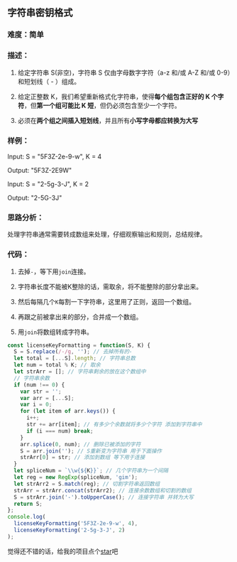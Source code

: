 ## 字符串密钥格式

### 难度：简单

### 描述：

1. 给定字符串 S(非空)，字符串 S 仅由字母数字字符（a-z 和/或 A-Z 和/或 0-9）和短划线（ - ）组成。

2. 给定正整数 K，我们希望重新格式化字符串，使得**每个组包含正好的 K 个字符**，但**第一个组可能比 K 短**，但仍必须包含至少一个字符。

3. 必须在**两个组之间插入短划线**，并且所有**小写字母都应转换为大写**

### 样例：

Input: S = "5F3Z-2e-9-w", K = 4

Output: "5F3Z-2E9W"

Input: S = "2-5g-3-J", K = 2

Output: "2-5G-3J"

### 思路分析：

处理字符串通常需要转成数组来处理，仔细观察输出和规则，总结规律。


### 代码：


1. 去掉`-`，等下用`join`连接。

2. 字符串长度不能被K整除的话，需取余，将不能整除的部分拿出来。

3. 然后每隔几个`K`每割一下字符串，这里用了正则，返回一个数组。

4. 再跟之前被拿出来的部分，合并成一个数组。

5. 用`join`将数组转成字符串。

```js
const licenseKeyFormatting = function(S, K) {
  S = S.replace(/-/g, ''); // 去掉所有的-
  let total = [...S].length; // 字符串总数
  let num = total % K; // 取余
  let strArr = []; // 字符串剩余的放在这个数组中
  // 字符串余数
  if (num !== 0) {
    var str = '';
    var arr = [...S];
    var i = 0;
    for (let item of arr.keys()) {
      i++;
      str += arr[item]; // 有多少个余数就将多少个字符 添加到字符串中
      if (i === num) break;
    }
    arr.splice(0, num); // 删除已被添加的字符
    S = arr.join(''); // S重新变为字符串 用于下面操作
    strArr[0] = str; // 添加到数组 等下用于连接
  }
  let spliceNum = `\\w{${K}}`; // 几个字符串为一个间隔
  let reg = new RegExp(spliceNum, 'gim');
  let strArr2 = S.match(reg); // 切割字符串返回数组
  strArr = strArr.concat(strArr2); // 连接余数数组和切割的数组
  S = strArr.join('-').toUpperCase(); // 连接字符串 并转为大写
  return S;
};
console.log(
  licenseKeyFormatting('5F3Z-2e-9-w', 4),
  licenseKeyFormatting('2-5g-3-J', 2)
);
```

觉得还不错的话，给我的项目点个[star](https://github.com/OBKoro1/Brush_algorithm)吧